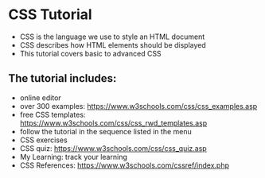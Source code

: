 # CSS Tutorial

- CSS is the language we use to style an HTML document
- CSS describes how HTML elements should be displayed
- This tutorial covers basic to advanced CSS

## The tutorial includes:
- online editor
- over 300 examples: https://www.w3schools.com/css/css_examples.asp
- free CSS templates: https://www.w3schools.com/css/css_rwd_templates.asp
- follow the tutorial in the sequence listed in the menu
- CSS exercises
- CSS quiz: https://www.w3schools.com/css/css_quiz.asp
- My Learning: track your learning
- CSS References: https://www.w3schools.com/cssref/index.php
